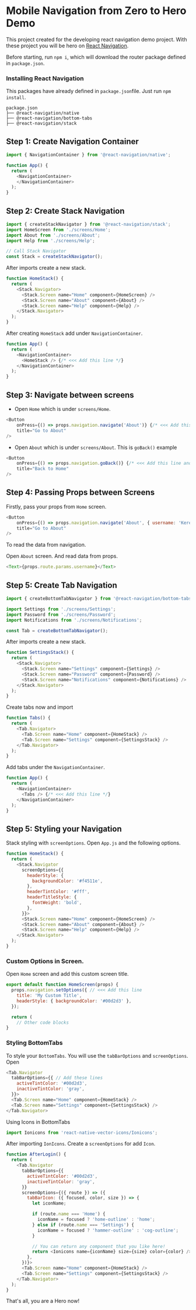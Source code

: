 # Mobile Navigation from Zero to Hero Demo

This project created for the developing react navigation demo project. With these project you will be hero on [React Navigation](https://reactnavigation.org/).

Before starting, run `npm i`, which will download the router package defined in `package.json`.

### Installing React Navigation

This packages have already defined in `package.json`file. Just run `npm install`.

```
package.json
├── @react-navigation/native
├── @react-navigation/bottom-tabs
├── @react-navigation/stack
```

## Step 1: Create Navigation Container

```js
import { NavigationContainer } from '@react-navigation/native';

function App() {
  return (
    <NavigationContainer>
    </NavigationContainer>
  );
}
```

## Step 2: Create Stack Navigation

```js
import { createStackNavigator } from '@react-navigation/stack';
import HomeScreen from './screens/Home';
import About from './screens/About';
import Help from './screens/Help';

// Call Stack Navigator
const Stack = createStackNavigator();
```

After imports create a new stack.

```js
function HomeStack() {
  return (
    <Stack.Navigator>
      <Stack.Screen name="Home" component={HomeScreen} />
      <Stack.Screen name="About" component={About} />
      <Stack.Screen name="Help" component={Help} />
    </Stack.Navigator>
  );
}
```

After creating `HomeStack` add under `NavigationContainer`.

```js
function App() {
  return (
    <NavigationContainer>
      <HomeStack /> {/* <<< Add this line */}
    </NavigationContainer>
  );
}
```

## Step 3: Navigate between screens

- Open `Home` which is under `screens/Home`.

```js
<Button
    onPress={() => props.navigation.navigate('About')} {/* <<< Add this line and explain */}
    title="Go to About"
/>
```


- Open `About` which is under `screens/About`. This is `goBack()` example

```js
<Button
    onPress={() => props.navigation.goBack()} {/* <<< Add this line and explain */}
    title="Back to Home"
/>
```

## Step 4: Passing Props between Screens

Firstly, pass your props from `Home` screen. 

```js
<Button
    onPress={() => props.navigation.navigate('About', { username: 'Kerem' })}
    title="Go to About"
/>
```

To read the data from navigation.

Open `About` screen. And read data from props.

```js
<Text>{props.route.params.username}</Text>
```

## Step 5: Create Tab Navigation

```js
import { createBottomTabNavigator } from '@react-navigation/bottom-tabs';

import Settings from './screens/Settings';
import Password from './screens/Password';
import Notifications from './screens/Notifications';

const Tab = createBottomTabNavigator();
```

After imports create a new stack.
 
```js
function SettingsStack() {
  return (
    <Stack.Navigator>
      <Stack.Screen name="Settings" component={Settings} />
      <Stack.Screen name="Password" component={Password} />
      <Stack.Screen name="Notifications" component={Notifications} />
    </Stack.Navigator>
  );
}
```

Create tabs now and import

```js
function Tabs() {
  return (
    <Tab.Navigator>
      <Tab.Screen name="Home" component={HomeStack} />
      <Tab.Screen name="Settings" component={SettingsStack} />
    </Tab.Navigator>
  );
}
```

Add tabs under the `NavigationContainer`.

```js
function App() {
  return (
    <NavigationContainer>
      <Tabs /> {/* <<< Add this line */}
    </NavigationContainer>
  );
}
```

## Step 5: Styling your Navigation

Stack styling with `screenOptions`. Open `App.js` and the following options.

```js
function HomeStack() {
  return (
    <Stack.Navigator
      screenOptions={{
        headerStyle: {
          backgroundColor: '#f4511e',
        },
        headerTintColor: '#fff',
        headerTitleStyle: {
          fontWeight: 'bold',
        },
      }}>
      <Stack.Screen name="Home" component={HomeScreen} />
      <Stack.Screen name="About" component={About} />
      <Stack.Screen name="Help" component={Help} />
    </Stack.Navigator>
  );
}
```

### Custom Options in Screen.

Open `Home` screen and add this custom screen title.

```js
export default function HomeScreen(props) {
  props.navigation.setOptions({ // <<< Add this line
    title: 'My Custom Title',
    headerStyle: { backgroundColor: '#00d2d3' },
  });

  return (
    // Other code blocks
}
```

### Styling BottomTabs

To style your `BottomTabs`. You will use the `tabBarOptions` and `screenOptions`. Open

```js
<Tab.Navigator
  tabBarOptions={{ // Add these lines
    activeTintColor: '#00d2d3',
    inactiveTintColor: 'gray',
  }}>
  <Tab.Screen name="Home" component={HomeStack} />
  <Tab.Screen name="Settings" component={SettingsStack} />
</Tab.Navigator>
```

Using Icons in BottomTabs

```js
import Ionicons from 'react-native-vector-icons/Ionicons';
```

After importing `IonIcons`. Create a `screenOptions` for add `Icon`.

```js
function AfterLogin() {
  return (
    <Tab.Navigator
      tabBarOptions={{
        activeTintColor: '#00d2d3',
        inactiveTintColor: 'gray',
      }}
      screenOptions={({ route }) => ({
        tabBarIcon: ({ focused, color, size }) => {
          let iconName;

          if (route.name === 'Home') {
            iconName = focused ? 'home-outline' : 'home';
          } else if (route.name === 'Settings') {
            iconName = focused ? 'hammer-outline' : 'cog-outline';
          }

          // You can return any component that you like here!
          return <Ionicons name={iconName} size={size} color={color} />;
        },
      })}>
      <Tab.Screen name="Home" component={HomeStack} />
      <Tab.Screen name="Settings" component={SettingsStack} />
    </Tab.Navigator>
  );
}
```

That's all, you are a Hero now!